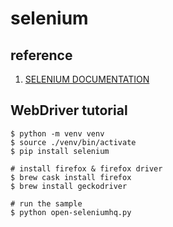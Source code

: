 # selenium

## reference
1. [SELENIUM DOCUMENTATION](https://seleniumhq.github.io/docs/index.html)

## WebDriver tutorial
```
$ python -m venv venv
$ source ./venv/bin/activate
$ pip install selenium

# install firefox & firefox driver
$ brew cask install firefox
$ brew install geckodriver

# run the sample
$ python open-seleniumhq.py
```



